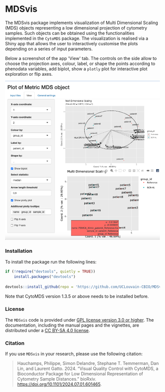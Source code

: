 # MDSvis

The MDSvis package implements visualization of Multi Dimensional Scaling (MDS)
objects representing a low dimensional projection of cytometry samples.
Such objects can be obtained using the functionalities implemented in the
`CytoMDS` package. The visualization is realised via a Shiny app that allows 
the user to interactively customise the plots depending on a series of input
parameters.

Below a screenshot of the app 'View' tab. The controls on the side allow to
choose the projection axes, colour, label, or shape the points according to
phenodata variables, add biplot, show a `plotly` plot for interactive plot
exploration or flip axes.

![](vignettes/images/ViewPlotly.png)

### Installation

To install the package run the following lines:

```r
if (!require("devtools", quietly = TRUE))
    install.packages("devtools")

devtools::install_github(repo = 'https://github.com/UCLouvain-CBIO/MDSvis')
```

Note that CytoMDS version 1.3.5 or above needs to be installed before.

### License

The `MDSvis` code is provided under [GPL license version 3.0 or 
higher](https://opensource.org/licenses/GPL-3.0). The documentation, 
including the manual pages and the vignettes, are distributed under a [CC BY-SA 
4.0 license](https://creativecommons.org/licenses/by-sa/4.0/).

### Citation

If you use `MDSvis` in your research, please use the following citation:

>Hauchamps, Philippe, Simon Delandre, Stephane T. Temmerman, 
> Dan Lin, and Laurent Gatto. 2024. 
> “Visual Quality Control with CytoMDS, a Bioconductor Package 
> for Low Dimensional Representation of Cytometry Sample Distances.” 
> bioRxiv. https://doi.org/10.1101/2024.07.01.601465.

